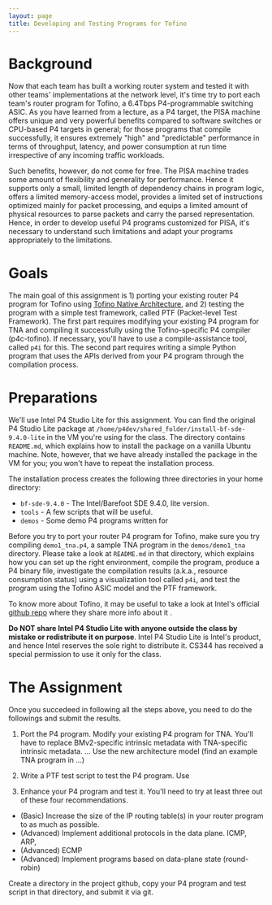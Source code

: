```yaml
---
layout: page
title: Developing and Testing Programs for Tofino
---
```


# Background

Now that each team has built a working router system and tested it with other teams' implementations at the network level, it's time try to port each team's router program for Tofino, a 6.4Tbps P4-programmable switching ASIC. As you have learned from a lecture, as a P4 target, the PISA machine offers unique and very powerful benefits compared to software switches or CPU-based P4 targets in general; for those programs that compile successfully, it ensures extremely "high" and "predictable" performance in terms of throughput, latency, and power consumption at run time irrespective of any incoming traffic workloads. 

Such benefits, however, do not come for free. The PISA machine trades some amount of flexibility and generality for performance. Hence it supports only a small, limited length of dependency chains in program logic, offers a limited memory-access model, provides a limited set of instructions optimized mainly for packet processing, and equips a limited amount of physical resources to parse packets and carry the parsed representation. Hence, in order to develop useful P4 programs customized for PISA, it's necessary to understand such limitations and adapt your programs appropriately to the limitations.

# Goals

The main goal of this assignment is 1) porting your existing router P4 program for Tofino using [Tofino Native Architecture](https://github.com/barefootnetworks/Open-Tofino/blob/master/PUBLIC_Tofino-Native-Arch-Document.pdf), and 2) testing the program with a simple test framework, called PTF (Packet-level Test Framework). The first part requires modifying your existing P4 program for TNA and compiling it successfully using the Tofino-specific P4 compiler (p4c-tofino). If necessary, you'll have to use a compile-assistance tool, called `p4i` for this. The second part requires writing a simple Python program that uses the APIs derived from your P4 program through the compilation process.

# Preparations

We'll use Intel P4 Studio Lite for this assignment. You can find the original P4 Studio Lite package at `/home/p4dev/shared_folder/install-bf-sde-9.4.0-lite` in the VM you're using for the class. The directory contains `README.md`, which explains how to install the package on a vanilla Ubuntu machine. Note, however, that we have already installed the package in the VM for you; you won't have to repeat the installation process. 

The installation process creates the following three directories in your home directory:

- `bf-sde-9.4.0` - The Intel/Barefoot SDE 9.4.0, lite version.
- `tools` - A few scripts that will be useful.
- `demos` - Some demo P4 programs written for 

Before you try to port your router P4 program for Tofino, make sure you try compiling `demo1_tna.p4`, a sample TNA program in the `demos/demo1_tna` directory. Please take a look at `README.md` in that directory, which explains how you can set up the right environment, compile the program, produce a P4 binary file, investigate the compilation results (a.k.a., resource consumption status) using a visualization tool called `p4i`, and test the program using the Tofino ASIC model and the PTF framework.

To know more about Tofino, it may be useful to take a look at Intel's official [github repo](https://github.com/barefootnetworks/Open-Tofino) where they share more info about it .

**__Do NOT share Intel P4 Studio Lite with anyone outside the class by mistake or redistribute it on purpose__**. Intel P4 Studio Lite is Intel's product, and hence Intel reserves the sole right to distribute it. CS344 has received a special permission to use it only for the class.

# The Assignment

Once you succedeed in following all the steps above, you need to do the followings and submit the results.

1. Port the P4 program. Modify your existing P4 program for TNA. You'll have to replace BMv2-specific intrinsic metadata with TNA-specific intrinsic metadata. ... Use the new architecture model (find an example TNA program in ...)

2. Write a PTF test script to test the P4 program. Use 

3. Enhance your P4 program and test it. You'll need to try at least three out of these four recommendations.

- (Basic) Increase the size of the IP routing table(s) in your router program to as much as possible. 
- (Advanced) Implement additional protocols in the data plane. ICMP, ARP, 
- (Advanced) ECMP
- (Advanced) Implement programs based on data-plane state (round-robin)

Create a directory in the project github, copy your P4 program and test script in that directory, and submit it via git.

